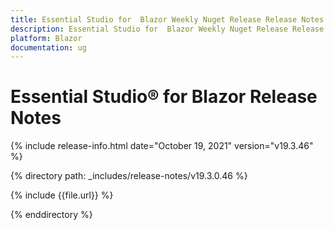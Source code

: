 ```yaml
---
title: Essential Studio for  Blazor Weekly Nuget Release Release Notes  
description: Essential Studio for  Blazor Weekly Nuget Release Release Notes  
platform: Blazor
documentation: ug
---
```


# Essential Studio&reg; for  Blazor  Release Notes  

{% include release-info.html date="October 19, 2021"  version="v19.3.46" %} 


{% directory path: _includes/release-notes/v19.3.0.46 %}

{% include {{file.url}} %}

{% enddirectory %}